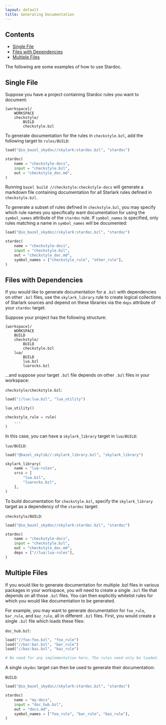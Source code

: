 ```yaml
---
layout: default
title: Generating Documentation
---
```


<nav class="toc">
  <h2>Contents</h2>
  <ul>
    <li><a href="#single-file">Single File</a></li>
    <li><a href="#files-with-deps">Files with Dependencies</a></li>
    <li><a href="#multiple-files">Multiple Files</a></li>
  </ul>
</nav>

The following are some examples of how to use Stardoc.

<a name="single-file"></a>
## Single File

Suppose you have a project containing Stardoc rules you want to document:

```
[workspace]/
    WORKSPACE
    checkstyle/
        BUILD
        checkstyle.bzl
```

To generate documentation for the rules in `checkstyle.bzl`, add the
following target to `rules/BUILD`:

```python
load("@io_bazel_skydoc//skylark:stardoc.bzl", "stardoc")

stardoc(
    name = "checkstyle-docs",
    input = "checkstyle.bzl",
    out = "checkstyle_doc.md",
)
```

Running `bazel build //checkstyle:checkstyle-docs` will generate a markdown file
containing documentation for all Starlark rules defined in `checkstyle.bzl`.

To generate a subset of rules defined in `checkstyle.bzl`, you may specify which
rule names you specifically want documentation for using the `symbol_names` attribute
of the `stardoc` rule. If `symbol_names` is specified, only rules matching a name
in `symbol_names` will be documented:

```python
load("@io_bazel_skydoc//skylark:stardoc.bzl", "stardoc")

stardoc(
    name = "checkstyle-docs",
    input = "checkstyle.bzl",
    out = "checkstyle_doc.md",
    symbol_names = ["checkstyle_rule", "other_rule"],
)
```

<a name="files-with-deps"></a>
## Files with Dependencies

If you would like to generate documentation for a `.bzl` with dependencies on
other `.bzl` files, use the `skylark_library` rule to create logical collections of
Starlark sources and depend on these libraries via the `deps` attribute of your
`stardoc` target.

Suppose your project has the following structure:

```
[workspace]/
    WORKSPACE
    BUILD
    checkstyle/
        BUILD
        checkstyle.bzl
    lua/
        BUILD
        lua.bzl
        luarocks.bzl
```

...and suppose your target `.bzl` file depends on other `.bzl` files in your workspace:

`checkstyle/checkstyle.bzl`:

```python
load("//lua:lua.bzl", "lua_utility")

lua_utility()

checkstyle_rule = rule(
    ...
)
```

In this case, you can have a `skylark_library` target in `lua/BUILD`:

`lua/BUILD`:

```python
load("@bazel_skylib//:skylark_library.bzl", "skylark_library")

skylark_library(
    name = "lua-rules",
    srcs = [
        "lua.bzl",
        "luarocks.bzl",
    ],
)
```

To build documentation for `checkstyle.bzl`, specify the `skylark_library` target
as a dependency of the `stardoc` target:

`checkstyle/BUILD`:

```python
load("@io_bazel_skydoc//skylark:stardoc.bzl", "stardoc")

stardoc(
    name = "checkstyle-docs",
    input = "checkstyle.bzl",
    out = "checkstyle_doc.md",
    deps = ["//lua:lua-rules"],
)
```

<a name="multiple-files"></a>
## Multiple Files

If you would like to generate documentation for multiple .bzl files in various
packages in your workspace, you will need to create a single `.bzl` file that depends
on all those `.bzl` files. You can then explicitly whitelist rules for which you would
like documentation to be generated.

For example, you may want to generate documentation for `foo_rule`, `bar_rule`, and
`baz_rule`, all in different `.bzl` files. First, you would create a single `.bzl` file
which loads these files:

`doc_hub.bzl`:

```python
load("//foo:foo.bzl", "foo_rule")
load("//bar:bar.bzl", "bar_rule")
load("//baz:baz.bzl", "baz_rule")

# No need for any implementation here. The rules need only be loaded.
```

A single `skydoc` target can then be used to generate their documentation:

`BUILD`:

```python
load("@io_bazel_skydoc//skylark:stardoc.bzl", "stardoc")

stardoc(
    name = "my-docs",
    input = "doc_hub.bzl",
    out = "docs.md",
    symbol_names = ["foo_rule", "bar_rule", "baz_rule"],
)
```



